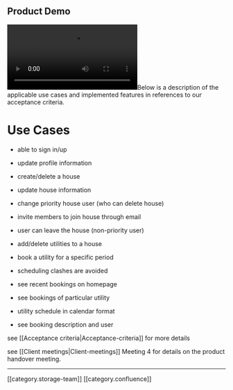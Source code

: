 
## Product Demo
![](images/storage/DEMO_ITproject.mp4)Below is a description of the applicable use cases and implemented features in references to our acceptance criteria.


# Use Cases

* able to sign in/up


* update profile information


* create/delete a house


* update house information


* change priority house user (who can delete house)


* invite members to join house through email


* user can leave the house (non-priority user)


* add/delete utilities to a house


* book a utility for a specific period


* scheduling clashes are avoided


* see recent bookings on homepage


* see bookings of particular utility


* utility schedule in calendar format


* see booking description and user



see [[Acceptance criteria|Acceptance-criteria]] for more details

see [[Client meetings|Client-meetings]]  Meeting 4 for details on the product handover meeting.





*****

[[category.storage-team]] 
[[category.confluence]] 

